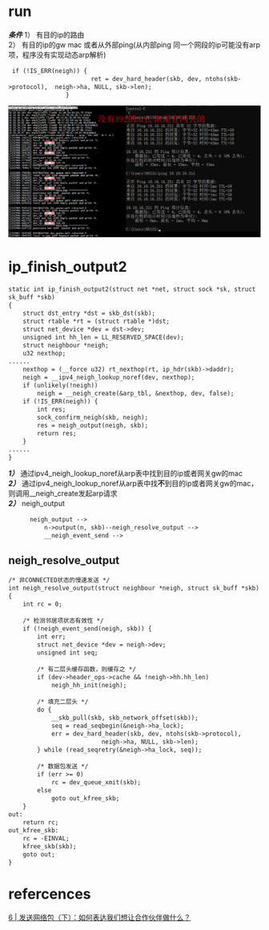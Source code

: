 
# run

***条件***
1） 有目的ip的路由  
2）  有目的ip的gw mac 或者从外部ping(从内部ping 同一个网段的ip可能没有arp项，程序没有实现动态arp解析)

```
 if (!IS_ERR(neigh)) {
                       ret = dev_hard_header(skb, dev, ntohs(skb->protocol),  neigh->ha, NULL, skb->len); 
                }
```

![image](static.png)


#  ip_finish_output2

```
static int ip_finish_output2(struct net *net, struct sock *sk, struct sk_buff *skb)
{
	struct dst_entry *dst = skb_dst(skb);
	struct rtable *rt = (struct rtable *)dst;
	struct net_device *dev = dst->dev;
	unsigned int hh_len = LL_RESERVED_SPACE(dev);
	struct neighbour *neigh;
	u32 nexthop;
......
	nexthop = (__force u32) rt_nexthop(rt, ip_hdr(skb)->daddr);
	neigh = __ipv4_neigh_lookup_noref(dev, nexthop);
	if (unlikely(!neigh))
		neigh = __neigh_create(&arp_tbl, &nexthop, dev, false);
	if (!IS_ERR(neigh)) {
		int res;
		sock_confirm_neigh(skb, neigh);
		res = neigh_output(neigh, skb);
		return res;
	}
......
}
```

***1）*** 通过ipv4_neigh_lookup_noref从arp表中找到目的ip或者网关gw的mac    
***2）*** 通过ipv4_neigh_lookup_noref从arp表中找**不**到目的ip或者网关gw的mac，则调用__neigh_create发起arp请求  
***2）*** neigh_output

```
      neigh_output -->
	      n->output(n, skb)--neigh_resolve_output -->
		  __neigh_event_send -->
```
## neigh_resolve_output
```
/* 非CONNECTED状态的慢速发送 */
int neigh_resolve_output(struct neighbour *neigh, struct sk_buff *skb)
{
    int rc = 0;

    /* 检测邻居项状态有效性 */
    if (!neigh_event_send(neigh, skb)) {
        int err;
        struct net_device *dev = neigh->dev;
        unsigned int seq;

        /* 有二层头缓存函数，则缓存之 */
        if (dev->header_ops->cache && !neigh->hh.hh_len)
            neigh_hh_init(neigh);

        /* 填充二层头 */
        do {
            __skb_pull(skb, skb_network_offset(skb));
            seq = read_seqbegin(&neigh->ha_lock);
            err = dev_hard_header(skb, dev, ntohs(skb->protocol),
                          neigh->ha, NULL, skb->len);
        } while (read_seqretry(&neigh->ha_lock, seq));

        /* 数据包发送 */
        if (err >= 0)
            rc = dev_queue_xmit(skb);
        else
            goto out_kfree_skb;
    }
out:
    return rc;
out_kfree_skb:
    rc = -EINVAL;
    kfree_skb(skb);
    goto out;
}
```



# refercences

[6 | 发送网络包（下）：如何表达我们想让合作伙伴做什么？](https://learn.archervanderwaal.com/15-%E8%B6%A3%E8%B0%88Linux%E6%93%8D%E4%BD%9C%E7%B3%BB%E7%BB%9F/09-%E6%A0%B8%E5%BF%83%E5%8E%9F%E7%90%86%E7%AF%87%EF%BC%9A%E7%AC%AC%E5%85%AB%E9%83%A8%E5%88%86%20%E7%BD%91%E7%BB%9C%E7%B3%BB%E7%BB%9F%20(7%E8%AE%B2)/46%E4%B8%A8%E5%8F%91%E9%80%81%E7%BD%91%E7%BB%9C%E5%8C%85%EF%BC%88%E4%B8%8B%EF%BC%89%EF%BC%9A%E5%A6%82%E4%BD%95%E8%A1%A8%E8%BE%BE%E6%88%91%E4%BB%AC%E6%83%B3%E8%AE%A9%E5%90%88%E4%BD%9C%E4%BC%99%E4%BC%B4%E5%81%9A%E4%BB%80%E4%B9%88%EF%BC%9F.html)